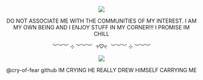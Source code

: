 
<p align="center">
<img src="https://i.postimg.cc/FF7BVYD1/Untitled358-20250904150939.png"  />
<p align="center">
<p align="center">
DO NOT ASSOCIATE ME WITH THE COMMUNITIES OF MY INTEREST. I AM MY OWN BEING AND I ENJOY STUFF IN MY CORNER!!! I PROMISE IM CHILL
<p align="center">
︶︶︶ ⊹ ︶︶︶⠀୨♡୧⠀︶︶︶ ⊹ ︶︶︶
  
<p align="center"> 
<img src="https://i.postimg.cc/rmdrNdCj/SPOILER-IMG-7982-PNG.jpg" />
  
<p align="center"> 
@cry-of-fear github IM CRYING HE REALLY DREW HIMSELF CARRYING ME

